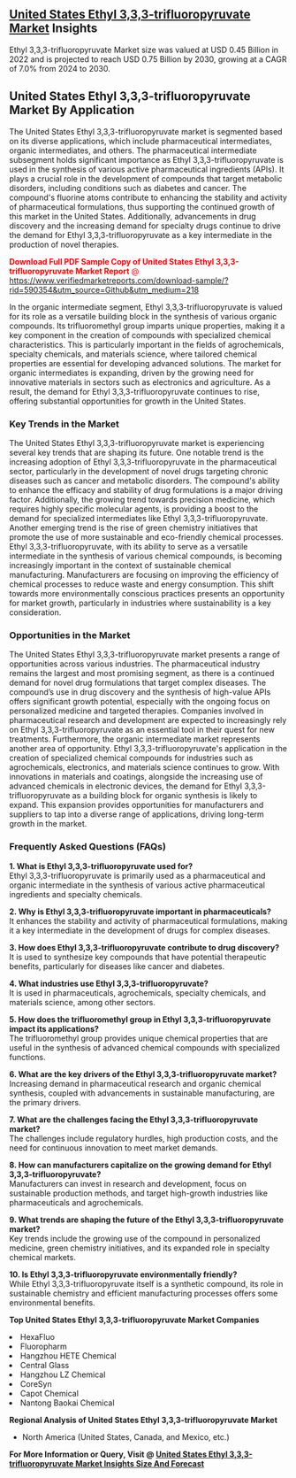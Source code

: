 <h2><a href="https://www.verifiedmarketreports.com/download-sample/?rid=590354&amp;utm_source=Github&amp;utm_medium=218" target="_blank">United States Ethyl 3,3,3-trifluoropyruvate Market</a> Insights</h2><p>Ethyl 3,3,3-trifluoropyruvate Market size was valued at USD 0.45 Billion in 2022 and is projected to reach USD 0.75 Billion by 2030, growing at a CAGR of 7.0% from 2024 to 2030.</p><p> <h2>United States Ethyl 3,3,3-trifluoropyruvate Market By Application</h2> The United States Ethyl 3,3,3-trifluoropyruvate market is segmented based on its diverse applications, which include pharmaceutical intermediates, organic intermediates, and others. The pharmaceutical intermediate subsegment holds significant importance as Ethyl 3,3,3-trifluoropyruvate is used in the synthesis of various active pharmaceutical ingredients (APIs). It plays a crucial role in the development of compounds that target metabolic disorders, including conditions such as diabetes and cancer. The compound's fluorine atoms contribute to enhancing the stability and activity of pharmaceutical formulations, thus supporting the continued growth of this market in the United States. Additionally, advancements in drug discovery and the increasing demand for specialty drugs continue to drive the demand for Ethyl 3,3,3-trifluoropyruvate as a key intermediate in the production of novel therapies. <p><span class=""><span style="color: #ff0000;"><strong>Download Full PDF Sample Copy of United States Ethyl 3,3,3-trifluoropyruvate Market Report</strong> @ </span><a href="https://www.verifiedmarketreports.com/download-sample/?rid=590354&amp;utm_source=Github&amp;utm_medium=218" target="_blank">https://www.verifiedmarketreports.com/download-sample/?rid=590354&amp;utm_source=Github&amp;utm_medium=218</a></span></p> In the organic intermediate segment, Ethyl 3,3,3-trifluoropyruvate is valued for its role as a versatile building block in the synthesis of various organic compounds. Its trifluoromethyl group imparts unique properties, making it a key component in the creation of compounds with specialized chemical characteristics. This is particularly important in the fields of agrochemicals, specialty chemicals, and materials science, where tailored chemical properties are essential for developing advanced solutions. The market for organic intermediates is expanding, driven by the growing need for innovative materials in sectors such as electronics and agriculture. As a result, the demand for Ethyl 3,3,3-trifluoropyruvate continues to rise, offering substantial opportunities for growth in the United States. <h3>Key Trends in the Market</h3> The United States Ethyl 3,3,3-trifluoropyruvate market is experiencing several key trends that are shaping its future. One notable trend is the increasing adoption of Ethyl 3,3,3-trifluoropyruvate in the pharmaceutical sector, particularly in the development of novel drugs targeting chronic diseases such as cancer and metabolic disorders. The compound's ability to enhance the efficacy and stability of drug formulations is a major driving factor. Additionally, the growing trend towards precision medicine, which requires highly specific molecular agents, is providing a boost to the demand for specialized intermediates like Ethyl 3,3,3-trifluoropyruvate. Another emerging trend is the rise of green chemistry initiatives that promote the use of more sustainable and eco-friendly chemical processes. Ethyl 3,3,3-trifluoropyruvate, with its ability to serve as a versatile intermediate in the synthesis of various chemical compounds, is becoming increasingly important in the context of sustainable chemical manufacturing. Manufacturers are focusing on improving the efficiency of chemical processes to reduce waste and energy consumption. This shift towards more environmentally conscious practices presents an opportunity for market growth, particularly in industries where sustainability is a key consideration. <h3>Opportunities in the Market</h3> The United States Ethyl 3,3,3-trifluoropyruvate market presents a range of opportunities across various industries. The pharmaceutical industry remains the largest and most promising segment, as there is a continued demand for novel drug formulations that target complex diseases. The compound’s use in drug discovery and the synthesis of high-value APIs offers significant growth potential, especially with the ongoing focus on personalized medicine and targeted therapies. Companies involved in pharmaceutical research and development are expected to increasingly rely on Ethyl 3,3,3-trifluoropyruvate as an essential tool in their quest for new treatments. Furthermore, the organic intermediate market represents another area of opportunity. Ethyl 3,3,3-trifluoropyruvate's application in the creation of specialized chemical compounds for industries such as agrochemicals, electronics, and materials science continues to grow. With innovations in materials and coatings, alongside the increasing use of advanced chemicals in electronic devices, the demand for Ethyl 3,3,3-trifluoropyruvate as a building block for organic synthesis is likely to expand. This expansion provides opportunities for manufacturers and suppliers to tap into a diverse range of applications, driving long-term growth in the market. <h3>Frequently Asked Questions (FAQs)</h3> <p><strong>1. What is Ethyl 3,3,3-trifluoropyruvate used for?</strong><br> Ethyl 3,3,3-trifluoropyruvate is primarily used as a pharmaceutical and organic intermediate in the synthesis of various active pharmaceutical ingredients and specialty chemicals.</p> <p><strong>2. Why is Ethyl 3,3,3-trifluoropyruvate important in pharmaceuticals?</strong><br> It enhances the stability and activity of pharmaceutical formulations, making it a key intermediate in the development of drugs for complex diseases.</p> <p><strong>3. How does Ethyl 3,3,3-trifluoropyruvate contribute to drug discovery?</strong><br> It is used to synthesize key compounds that have potential therapeutic benefits, particularly for diseases like cancer and diabetes.</p> <p><strong>4. What industries use Ethyl 3,3,3-trifluoropyruvate?</strong><br> It is used in pharmaceuticals, agrochemicals, specialty chemicals, and materials science, among other sectors.</p> <p><strong>5. How does the trifluoromethyl group in Ethyl 3,3,3-trifluoropyruvate impact its applications?</strong><br> The trifluoromethyl group provides unique chemical properties that are useful in the synthesis of advanced chemical compounds with specialized functions.</p> <p><strong>6. What are the key drivers of the Ethyl 3,3,3-trifluoropyruvate market?</strong><br> Increasing demand in pharmaceutical research and organic chemical synthesis, coupled with advancements in sustainable manufacturing, are the primary drivers.</p> <p><strong>7. What are the challenges facing the Ethyl 3,3,3-trifluoropyruvate market?</strong><br> The challenges include regulatory hurdles, high production costs, and the need for continuous innovation to meet market demands.</p> <p><strong>8. How can manufacturers capitalize on the growing demand for Ethyl 3,3,3-trifluoropyruvate?</strong><br> Manufacturers can invest in research and development, focus on sustainable production methods, and target high-growth industries like pharmaceuticals and agrochemicals.</p> <p><strong>9. What trends are shaping the future of the Ethyl 3,3,3-trifluoropyruvate market?</strong><br> Key trends include the growing use of the compound in personalized medicine, green chemistry initiatives, and its expanded role in specialty chemical markets.</p> <p><strong>10. Is Ethyl 3,3,3-trifluoropyruvate environmentally friendly?</strong><br> While Ethyl 3,3,3-trifluoropyruvate itself is a synthetic compound, its role in sustainable chemistry and efficient manufacturing processes offers some environmental benefits.</p> </p><p><strong>Top United States Ethyl 3,3,3-trifluoropyruvate Market Companies</strong></p><div data-test-id=""><p><li>HexaFluo</li><li> Fluoropharm</li><li> Hangzhou HETE Chemical</li><li> Central Glass</li><li> Hangzhou LZ Chemical</li><li> CoreSyn</li><li> Capot Chemical</li><li> Nantong Baokai Chemical</li></p><div><strong>Regional Analysis of&nbsp;United States Ethyl 3,3,3-trifluoropyruvate Market</strong></div><ul><li dir="ltr"><p dir="ltr">North America&nbsp;(United States, Canada, and Mexico, etc.)</p></li></ul><p><strong>For More Information or Query, Visit @&nbsp;</strong><strong><a href="https://www.verifiedmarketreports.com/product/ethyl-3-3-3-trifluoropyruvate-market/?utm_source=Github&amp;utm_medium=218" target="_blank">United States Ethyl 3,3,3-trifluoropyruvate Market Insights Size And Forecast</a></strong></p></div>
